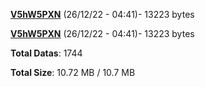 [**V5hW5PXN**](/data/V5hW5PXN.txt) (26/12/22 - 04:41)- 13223 bytes

[**V5hW5PXN**](/data/V5hW5PXN.txt) (26/12/22 - 04:41)- 13223 bytes

**Total Datas**: 1744

**Total Size**: 10.72 MB / 10.7 MB